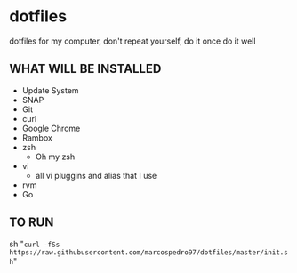 # dotfiles
dotfiles for my computer, don't repeat yourself, do it once do it well

## WHAT WILL BE INSTALLED
 
  - Update System
  - SNAP
  - Git
  - curl
  - Google Chrome
  - Rambox
  - zsh
    - Oh my zsh
  - vi
    - all vi pluggins and alias that I use
  - rvm
  - Go

## TO RUN

sh "`curl -fSs  https://raw.githubusercontent.com/marcospedro97/dotfiles/master/init.sh`"
